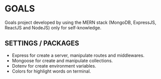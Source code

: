# GOALS

Goals project developed by using the MERN stack (MongoDB, ExpressJS, ReactJS and NodeJS) only for self-knowledge.


## SETTINGS / PACKAGES

- Express for create a server, manipulate routes and middlewares.
- Mongoose for create and manipulate collections.
- Dotenv for create environment variables.
- Colors for highlight words on terminal.